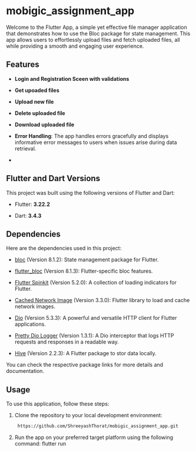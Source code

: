 # mobigic_assignment_app

Welcome to the Flutter App, a simple yet effective file manager application that demonstrates how to use the Bloc package for state management. This app allows users to effortlessly upload files and fetch uploaded files, all while providing a smooth and engaging user experience.

## Features

- **Login and Registration Sceen with validations**

- **Get upoaded files**

- **Upload new file**

- **Delete uploaded file**

- **Download uploaded file**

- **Error Handling**: The app handles errors gracefully and displays informative error messages to users when issues arise during data retrieval.
- 
## Flutter and Dart Versions

This project was built using the following versions of Flutter and Dart:

- Flutter: **3.22.2**

- Dart: **3.4.3**

## Dependencies

Here are the dependencies used in this project:

- [bloc](https://pub.dev/packages/bloc) (Version 8.1.2): State management package for Flutter.

- [flutter_bloc](https://pub.dev/packages/flutter_bloc) (Version 8.1.3): Flutter-specific bloc features.

- [Flutter Spinkit](https://pub.dev/packages/flutter_spinkit) (Version 5.2.0): A collection of loading indicators for Flutter.

- [Cached Network Image](https://pub.dev/packages/cached_network_image) (Version 3.3.0): Flutter library to load and cache network images.

- [Dio](https://pub.dev/packages/dio) (Version 5.3.3): A powerful and versatile HTTP client for Flutter applications.

- [Pretty Dio Logger](https://pub.dev/packages/pretty_dio_logger) (Version 1.3.1): A Dio interceptor that logs HTTP requests and responses in a readable way.

- [Hive](https://pub.dev/packages/hive) (Version 2.2.3): A Flutter package to stor data locally.

You can check the respective package links for more details and documentation.


## Usage

To use this application, follow these steps:

1. Clone the repository to your local development environment:

   ```bash
    https://github.com/ShreeyashThorat/mobigic_assignment_app.git
2. Run the app on your preferred target platform using the following command:
   flutter run

